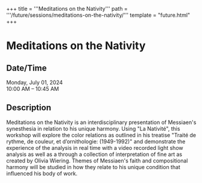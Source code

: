 +++
title = '''Meditations on the Nativity'''
path = '''/future/sessions/meditations-on-the-nativity/'''
template = "future.html"
+++

<h1>Meditations on the Nativity</h1>

<h2>Date/Time</h2>
<p>Monday, July 01, 2024<br>
10:00 AM – 10:45 AM</p>
<h2>Description</h2>

Meditations on the Nativity is an interdisciplinary presentation of Messiaen's synesthesia in relation to his unique harmony. Using "La Nativité", this workshop will explore the color relations as outlined in his treatise "Traité de rythme, de couleur, et d’ornithologie: (1949-1992)" and demonstrate the experience of the analysis in real time with a video recorded light show analysis as well as a through a collection of interpretation of fine art as created by Olivia Wiering. Themes of Messiaen's faith and compositional harmony will be studied in how they relate to his unique condition that influenced his body of work.


